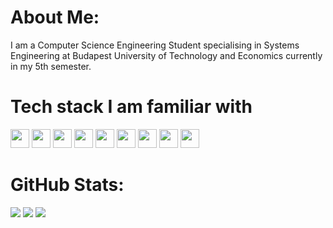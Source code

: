 #  About Me:
I am a Computer Science Engineering Student specialising in Systems Engineering at Budapest University of Technology and Economics currently in my 5th semester.

# Tech stack I am familiar with
<div>
<img src="https://github.com/get-icon/geticon/raw/master/icons/typescript-icon.svg" width="30px" height="30px">
<img src="https://github.com/get-icon/geticon/raw/master/icons/javascript.svg" width="30px" height="30px">
<img src="https://github.com/get-icon/geticon/raw/master/icons/java.svg" width="30px" height="30px">
<img src="https://github.com/get-icon/geticon/raw/master/icons/c.svg" width="30px" height="30px">
<img src="https://github.com/get-icon/geticon/raw/master/icons/c-plusplus.svg" width="30px" height="30px">
<img src="https://github.com/get-icon/geticon/raw/master/icons/postgresql.svg" width="30px" height="30px">
<img src="https://github.com/get-icon/geticon/raw/master/icons/c-sharp.svg" width="30px" height="30px">
<img src="https://github.com/get-icon/geticon/raw/master/icons/nodejs-icon.svg" width="30px" height="30px">
  <img src="https://github.com/get-icon/geticon/raw/master/icons/nestjs.svg" width="30px" height="30px">
</div>

#  GitHub Stats:
<div class="image-container">
  <img src="https://github-readme-stats.vercel.app/api?username=dkrisztan&show_icons=true&hide_border=true&theme=rose_pine#gh-dark-mode-only" style="max-width: 50%; object-fit: contain;">
  <img src="https://github-readme-stats.vercel.app/api/top-langs/?username=dkrisztan&langs_count=10&exclude_repo=&hide=jupyter%20notebook,ejs,dockerfile,vim%20script,cmake,makefile,batchfile,emacs%20lisp,css,html&layout=compact&hide_border=true&theme=rose_pine#gh-dark-mode-only" style="max-width: 50%; object-fit: contain;">
  <img src="http://github-profile-summary-cards.vercel.app/api/cards/profile-details?username=dkrisztan&theme=rose_pine#gh-dark-mode-only" >
</div>

